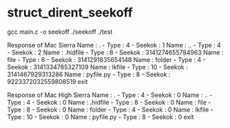 # struct_dirent_seekoff


gcc main.c -o seekoff
./seekoff ./test

Response of Mac Sierra
Name : .	 - Type : 4	 - Seekok : 1
Name : ..	 - Type : 4	 - Seekok : 2
Name : .hidfile	 - Type : 8	 - Seekok : 3141274655784963
Name : file	 - Type : 8	 - Seekok : 3141291835654148
Name : folder	 - Type : 4	 - Seekok : 3141334785327109
Name : lkfile	 - Type : 10	 - Seekok : 3141467929313286
Name : pyfile.py	 - Type : 8	 - Seekok : 9223372032559808519
exit

Response of Mac High Sierra
Name : .	 - Type : 4	 - Seekok : 0
Name : ..	 - Type : 4	 - Seekok : 0
Name : .hidfile	 - Type : 8	 - Seekok : 0
Name : file	 - Type : 8	 - Seekok : 0
Name : folder	 - Type : 4	 - Seekok : 0
Name : lkfile	 - Type : 10	 - Seekok : 0
Name : pyfile.py	 - Type : 8	 - Seekok : 0
exit
